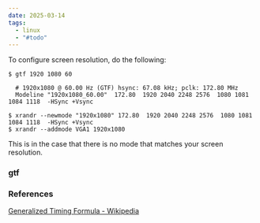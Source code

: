 ```yaml
---
date: 2025-03-14
tags:
  - linux
  - "#todo"
---
```

To configure screen resolution, do the following:

```
$ gtf 1920 1080 60

  # 1920x1080 @ 60.00 Hz (GTF) hsync: 67.08 kHz; pclk: 172.80 MHz
  Modeline "1920x1080_60.00"  172.80  1920 2040 2248 2576  1080 1081 1084 1118  -HSync +Vsync

$ xrandr --newmode "1920x1080" 172.80  1920 2040 2248 2576  1080 1081 1084 1118  -HSync +Vsync
$ xrandr --addmode VGA1 1920x1080
```
This is in the case that there is no mode that matches your screen resolution.

### gtf



### References
[Generalized Timing Formula - Wikipedia](https://en.wikipedia.org/wiki/Generalized_Timing_Formula)


